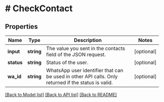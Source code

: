 # # CheckContact

## Properties

Name | Type | Description | Notes
------------ | ------------- | ------------- | -------------
**input** | **string** | The value you sent in the contacts field of the JSON request. | [optional]
**status** | **string** | Status of the user. | [optional]
**wa_id** | **string** | WhatsApp user identifier that can be used in other API calls. Only returned if the status is valid. | [optional]

[[Back to Model list]](../../README.md#models) [[Back to API list]](../../README.md#endpoints) [[Back to README]](../../README.md)
